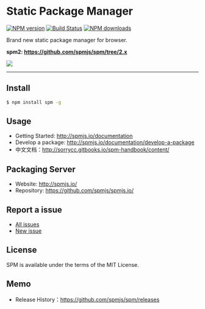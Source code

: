 # Static Package Manager

[![NPM version](https://img.shields.io/npm/v/spm.svg?style=flat)](https://npmjs.org/package/spm)
[![Build Status](https://img.shields.io/travis/spmjs/spm.svg?style=flat)](https://travis-ci.org/spmjs/spm)
[![NPM downloads](http://img.shields.io/npm/dm/spm.svg?style=flat)](https://npmjs.org/package/spm)

Brand new static package manager for browser.

**spm2: https://github.com/spmjs/spm/tree/2.x**

![](https://i.alipayobjects.com/i/localhost/png/201404/2YQxOTYoFp.png)

---

## Install

```bash
$ npm install spm -g
```

## Usage

- Getting Started: http://spmjs.io/documentation
- Develop a package: http://spmjs.io/documentation/develop-a-package
- 中文文档：http://sorrycc.gitbooks.io/spm-handbook/content/

## Packaging Server

- Website: http://spmjs.io/
- Repository: https://github.com/spmjs/spmjs.io/

## Report a issue

* [All issues](https://github.com/spmjs/spm/issues)
* [New issue](https://github.com/spmjs/spm/issues/new)

## License

SPM is available under the terms of the MIT License.

## Memo

* Release History：https://github.com/spmjs/spm/releases
